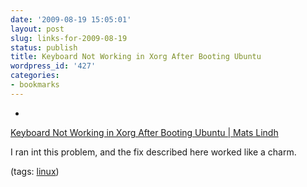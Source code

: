 ```yaml
---
date: '2009-08-19 15:05:01'
layout: post
slug: links-for-2009-08-19
status: publish
title: Keyboard Not Working in Xorg After Booting Ubuntu
wordpress_id: '427'
categories:
- bookmarks
---
```


  * 
                

[Keyboard Not Working in Xorg After Booting Ubuntu | Mats Lindh](http://e-mats.org/2009/05/keyboard-not-working-after-booting-ubuntu/)


                

I ran int this problem, and the fix described here worked like a charm.


                

(tags: [linux](http://delicious.com/eob/linux))


            
